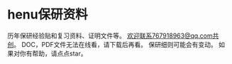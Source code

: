 # henu保研资料

历年保研经验贴和复习资料、证明文件等。
欢迎联系767918963@qq.com共创。
DOC，PDF文件无法在线看，请下载后再看。
保研细则可能会有变动。
如果对你有帮助，请点点star。

